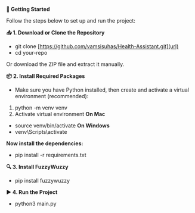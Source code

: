 **🚀 Getting Started**

Follow the steps below to set up and run the project:

**📥 1. Download or Clone the Repository**

- git clone [https://github.com/vamsisuhas/Health-Assistant.git](url)
- cd your-repo

Or download the ZIP file and extract it manually.

**📦 2. Install Required Packages**
- Make sure you have Python installed, then create and activate a virtual environment (recommended):

1. python -m venv venv
2. Activate virtual environment
**On Mac**
- source venv/bin/activate
**On Windows** 
- venv\Scripts\activate

**Now install the dependencies:**
- pip install -r requirements.txt

**🔍 3. Install FuzzyWuzzy**
- pip install fuzzywuzzy
  
**▶️ 4. Run the Project**
- python3 main.py
